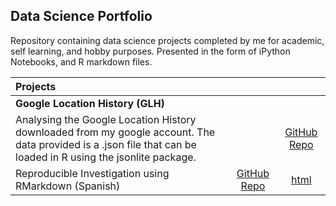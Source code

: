 ## Data Science Portfolio

Repository containing data science projects completed by me for academic, self learning, and hobby purposes. 
Presented in the form of iPython Notebooks, and R markdown files.


|    **Projects**                                   |  []()           |     []()        |  
|:--------------------------------------------------|:----------------:|:-----------:|
|**Google Location History (GLH)**                  |                  |             |
|Analysing the Google Location History downloaded from my google account. The data provided is a .json file that can be loaded in R using the jsonlite package.|  |[GitHub Repo](https://github.com/adiserio/Google-Location-History) | [html](https://adiserio.github.io/Google-Location-History/AnalisisUbicacion.html)|
|Reproducible Investigation using RMarkdown (Spanish)| [GitHub Repo](https://github.com/adiserio/Investigacion-Reproducible)| [html](https://adiserio.github.io/Investigacion-Reproducible/SeminarioAbril.html)|  |



